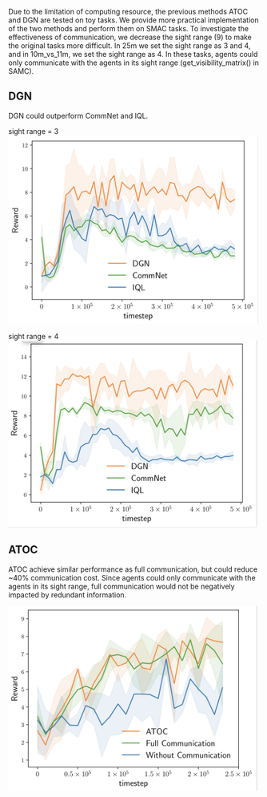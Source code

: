 Due to the limitation of computing resource, the previous methods ATOC and DGN are tested on toy tasks. We provide more practical implementation of the two methods and perform them on SMAC tasks. To investigate the effectiveness of communication, we decrease the sight range (9) to make the original tasks more difficult. In 25m we set the sight range as 3 and 4, and in 10m_vs_11m, we set the  sight range as 4. In these tasks, agents could only communicate with the agents in its sight range (get_visibility_matrix() in SAMC).

## DGN

DGN could outperform CommNet and IQL.

sight range = 3
<img src="./fig/DGN-3.png" alt="sight range = 3" width="500">

sight range = 4
<img src="./fig/DGN-4.png" alt="sight range = 4" width="500">

## ATOC

ATOC achieve similar performance as full communication, but could reduce ~40% communication cost. Since agents could only communicate with the agents in its sight range, full communication would not be negatively impacted by redundant information.

<img src="./fig/ATOC-4.png" alt="sight range = 4" width="500">
